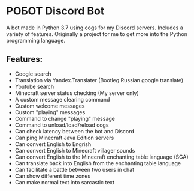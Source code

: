 # POБOT Discord Bot
A bot made in Python 3.7 using cogs for my Discord servers. Includes a variety of features. Originally a project for me to get more into the Python programming language.

## Features:
* Google search
* Translation via Yandex.Translater (Bootleg Russian google translate)
* Youtube search
* Minecraft server status checking (My server only)
* A custom message clearing command
* Custom welcome messages
* Custom "playing" messages
* Command to change "playing" message
* Command to unload/load/reload cogs
* Can check latency between the bot and Discord
* Can ping Minecraft Java Edition servers
* Can convert English to Engrish
* Can convert English to Minecraft villager sounds
* Can convert English to the Minecraft enchanting table language (SGA)
* Can translate back into English from the enchanting table language
* Can facilitate a battle between two users in chat
* Can show different time zones
* Can make normal text into sarcastic text
